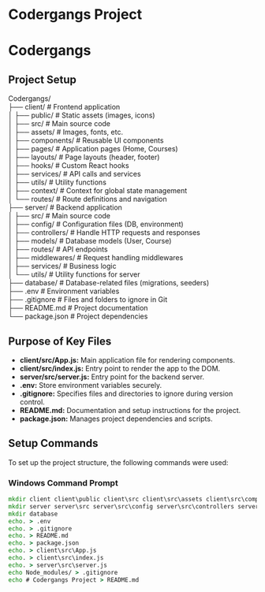 # Codergangs Project 

# Codergangs

## Project Setup  
Codergangs/  
├── client/                  # Frontend application  
│   ├── public/              # Static assets (images, icons)  
│   ├── src/                 # Main source code  
│       ├── assets/          # Images, fonts, etc.  
│       ├── components/      # Reusable UI components  
│       ├── pages/           # Application pages (Home, Courses)  
│       ├── layouts/         # Page layouts (header, footer)  
│       ├── hooks/           # Custom React hooks  
│       ├── services/        # API calls and services  
│       ├── utils/           # Utility functions  
│       ├── context/         # Context for global state management  
│       └── routes/          # Route definitions and navigation  
├── server/                  # Backend application  
│   ├── src/                 # Main source code  
│       ├── config/          # Configuration files (DB, environment)  
│       ├── controllers/     # Handle HTTP requests and responses  
│       ├── models/          # Database models (User, Course)  
│       ├── routes/          # API endpoints  
│       ├── middlewares/     # Request handling middlewares  
│       ├── services/        # Business logic  
│       └── utils/           # Utility functions for server  
├── database/                # Database-related files (migrations, seeders)  
├── .env                     # Environment variables  
├── .gitignore               # Files and folders to ignore in Git  
├── README.md                # Project documentation  
└── package.json             # Project dependencies  
 




## Purpose of Key Files  
- **client/src/App.js:** Main application file for rendering components.  
- **client/src/index.js:** Entry point to render the app to the DOM.  
- **server/src/server.js:** Entry point for the backend server.  
- **.env:** Store environment variables securely.  
- **.gitignore:** Specifies files and directories to ignore during version control.  
- **README.md:** Documentation and setup instructions for the project.  
- **package.json:** Manages project dependencies and scripts.  

 






## Setup Commands  
To set up the project structure, the following commands were used:  

### Windows Command Prompt  
```cmd
mkdir client client\public client\src client\src\assets client\src\components client\src\pages client\src\layouts client\src\hooks client\src\services client\src\utils client\src\context client\src\routes  
mkdir server server\src server\src\config server\src\controllers server\src\models server\src\routes server\src\middlewares server\src\services server\src\utils  
mkdir database  
echo. > .env  
echo. > .gitignore  
echo. > README.md  
echo. > package.json  
echo. > client\src\App.js  
echo. > client\src\index.js  
echo. > server\src\server.js  
echo Node_modules/ > .gitignore  
echo # Codergangs Project > README.md  


